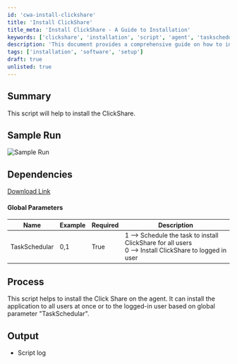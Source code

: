 ```yaml
---
id: 'cwa-install-clickshare'
title: 'Install ClickShare'
title_meta: 'Install ClickShare - A Guide to Installation'
keywords: ['clickshare', 'installation', 'script', 'agent', 'taskschedular']
description: 'This document provides a comprehensive guide on how to install ClickShare using a script. It covers the installation options for all users or the logged-in user, along with dependencies and global parameters.'
tags: ['installation', 'software', 'setup']
draft: true
unlisted: true
---
```

## Summary

This script will help to install the ClickShare.

## Sample Run

![Sample Run](..\..\static\img\Clickshare-installation\image_1.png)

## Dependencies

[Download Link](https://www.barco.com/services/website/en/TdeFiles/Download?FileNumber=R3306183&TdeType=3&MajorVersion=04&MinorVersion=18&PatchVersion=00&BuildVersion=008&ShowDownloadPage=False)

#### Global Parameters

| Name          | Example | Required | Description                                                                                     |
|---------------|---------|----------|-------------------------------------------------------------------------------------------------|
| TaskSchedular | 0,1     | True     | 1 --> Schedule the task to install ClickShare for all users<br>0 --> Install ClickShare to logged in user |

## Process

This script helps to install the Click Share on the agent. It can install the application to all users at once or to the logged-in user based on global parameter "TaskSchedular".

## Output

- Script log



